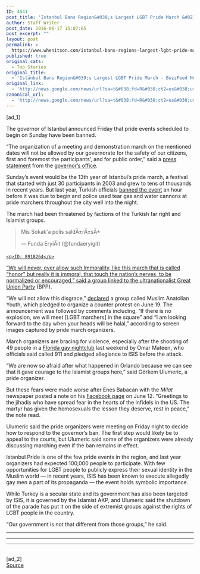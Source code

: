 ```yaml
---
ID: 4641
post_title: 'Istanbul Bans Region&#039;s Largest LGBT Pride March &#8211; BuzzFeed News'
author: Staff Writer
post_date: 2016-06-17 15:07:05
post_excerpt: ""
layout: post
permalink: >
  https://www.whenitson.com/istanbul-bans-regions-largest-lgbt-pride-march-buzzfeed-news/
published: true
original_cats:
  - Top Stories
original_title:
  - 'Istanbul Bans Region&#039;s Largest LGBT Pride March - BuzzFeed News'
original_link:
  - 'http://news.google.com/news/url?sa=t&#038;fd=R&#038;ct2=us&#038;usg=AFQjCNHRK5P4UMv18v1YFEbu_Lodb76wgA&#038;clid=c3a7d30bb8a4878e06b80cf16b898331&#038;cid=52779134645105&#038;ei=rRFkV7DmLMLSwQGy9Z2oDA&#038;url=https://www.buzzfeed.com/lesterfeder/turkey-bans-the-pride-march-in-istanbul'
canonical_url:
  - 'http://news.google.com/news/url?sa=t&#038;fd=R&#038;ct2=us&#038;usg=AFQjCNHRK5P4UMv18v1YFEbu_Lodb76wgA&#038;clid=c3a7d30bb8a4878e06b80cf16b898331&#038;cid=52779134645105&#038;ei=rRFkV7DmLMLSwQGy9Z2oDA&#038;url=https://www.buzzfeed.com/lesterfeder/turkey-bans-the-pride-march-in-istanbul'
---
```

 [ad_1]
<br><div readability="102.55935147655">
				













<p>The governor of Istanbul announced Friday that pride events scheduled to begin on Sunday have been banned.</p><p>“The organization of a meeting and demonstration march on the mentioned dates will not be allowed by our governorate for the safety of our citizens, first and foremost the participants’, and for public order,” said a <a href="https://lgbtinewsturkey.com/2016/06/17/istanbul-governor-bans-istanbul-trans-and-lgbti-pride/">press statement</a> from the <a href="http://istanbul.gov.tr/tr/guncel/haberler/basin-duyurusu-17062016">governor’s office</a>.<br/></p><p>Sunday’s event would be the 13th year of Istanbul’s pride march, a festival that started with just 30 participants in 2003 and grew to tens of thousands in recent years. But last year, Turkish officials <a href="https://www.buzzfeed.com/davidmack/istanbul-pride?utm_term=.tmqb3BO2R#.ygy2KMoY7">banned the event</a> an hour before it was due to begin and police used tear gas and water cannons at pride marchers throughout the city well into the night.</p><p>The march had been threatened by factions of the Turkish far right and Islamist groups.</p>












<div class="buzz_superlist_item buzz-superlist-item buzz_superlist_item_tweet buzz-superlist-item-tweet  buzz_superlist_item_wide  no_caption " id="superlist_4281469_8918264" buzz_num="2">






	
	

	





	

<div id="tweet_8918264" readability="6">
	<blockquote class="twitter-tweet bf-tweet" data-conversation="none" readability="5">
		<p>Mis Sokak'a polis saldÄ±rÄ±sÄ±</p>
		— Funda EryiÄit (@fundaeryigit)
		<a href="https://twitter.com/BuzzFeed/status/615155416100700160"/>
	</blockquote>
</div>





	





	
		
	














    <p>ID: 8918264</p>

</div>
<p>“We will never, ever allow such Immorality, like this march that is called “honor” but really it is immoral, that touch the nation’s nerves, to be normalized or encouraged,” said a group linked to the ultranationalist <a href="[9:25%20AM,%206/17/2016]%20G%C3%B6rkem:%20eren%20Hearths%20are%20a%20far-right%20ultranationalist%20and%20Islamist%20youth%20group%20linked%20to%20the%20nationalist%20Great%20Union%20Party.%20On%20Wednesday,%20the%20Alperens%20made%20a%20press%20statement%20on%20Trans%20and%20LGBTI%20Pride%E2%80%A6lgbtinewsturkey.com%20[9:25%20AM,%206/17/2016]%C2%A0G%C3%B6rkem:%C2%A0https://lgbtinewsturkey.com/2016/06/15/far-right-alperen-group-says-it-will-stop-pride-no-matter-what/">Great Union Party</a> (BPP).</p><p>“We will not allow this disgrace,” <a href="http://m.yeniakit.com.tr/haber/musluman-anadolu-gencligi-sapkinliga-dur-diyecek-185025.html">declared</a> a group called Muslim Anatolian Youth, which pledged to organize a counter protest on June 19. The announcement was followed by comments including, “If there is no explosion, we will meet [LGBT marchers] in the square” and “I am looking forward to the day when your heads will be halal,” according to screen images captured by pride march organizers.<br/></p><p>March organizers are bracing for violence, especially after the shooting of 49 people in a <a href="https://www.buzzfeed.com/aliciamelvillesmith/nightclub-shooting-orlando-florida?utm_term=.yfRg7kaen#.dr7w6zQVx">Florida gay nightclub</a> last weekend by Omar Mateen, who officials said called 911 and pledged allegiance to ISIS before the attack.</p><p>“We are now so afraid after what happened in Orlando because we can see that it gave courage to the Islamist groups here,” said Görkem Ulumeric, a pride organizer.</p><p>But these fears were made worse after Enes Babacan with the <i>Milat</i> newspaper posted a note on his <a href="https://www.facebook.com/enes.babacan?fref=nf">Facebook page</a> on June 12. “Greetings to the jihadis who have spread fear in the hearts of the infidels in the US. The martyr has given the homosexuals the lesson they deserve, rest in peace,” the note read.</p>













<p>Ulumeric said the pride organizers were meeting on Friday night to decide how to respond to the governor’s ban. The first step would likely be to appeal to the courts, but Ulumeric said some of the organizers were already discussing marching even if the ban remains in effect.</p><p>Istanbul Pride is one of the few pride events in the region, and last year organizers had expected 100,000 people to participate. With few opportunities for LGBT people to publicly express their sexual identity in the Muslim world — in recent years, ISIS has been known to execute allegedly gay men a part of its propaganda — the event holds symbolic importance.</p><p>While Turkey is a secular state and its government has also been targeted by ISIS, it is governed by the Islamist AKP, and Ulumeric said the shutdown of the parade has put it on the side of extremist groups against the rights of LGBT people in the country.</p><p>“Our government is not that different from those groups,” he said.</p><hr/><hr/><hr/></div>
<br>[ad_2]
<br><a href="http://news.google.com/news/url?sa=t&#038;fd=R&#038;ct2=us&#038;usg=AFQjCNHRK5P4UMv18v1YFEbu_Lodb76wgA&#038;clid=c3a7d30bb8a4878e06b80cf16b898331&#038;cid=52779134645105&#038;ei=rRFkV7DmLMLSwQGy9Z2oDA&#038;url=https://www.buzzfeed.com/lesterfeder/turkey-bans-the-pride-march-in-istanbul">Source </a>
